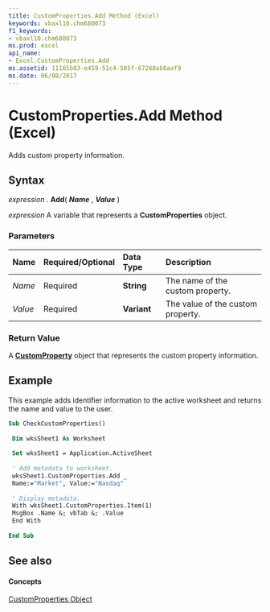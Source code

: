 ```yaml
---
title: CustomProperties.Add Method (Excel)
keywords: vbaxl10.chm680073
f1_keywords:
- vbaxl10.chm680073
ms.prod: excel
api_name:
- Excel.CustomProperties.Add
ms.assetid: 11165b03-e459-51c4-505f-67260ab8aaf9
ms.date: 06/08/2017
---
```



# CustomProperties.Add Method (Excel)

Adds custom property information.


## Syntax

 _expression_ . **Add**( **_Name_** , **_Value_** )

 _expression_ A variable that represents a **CustomProperties** object.


### Parameters



|**Name**|**Required/Optional**|**Data Type**|**Description**|
|:-----|:-----|:-----|:-----|
| _Name_|Required| **String**|The name of the custom property.|
| _Value_|Required| **Variant**|The value of the custom property.|

### Return Value

A **[CustomProperty](customproperty-object-excel.md)** object that represents the custom property information.


## Example

This example adds identifier information to the active worksheet and returns the name and value to the user.


```vb
Sub CheckCustomProperties() 
 
 Dim wksSheet1 As Worksheet 
 
 Set wksSheet1 = Application.ActiveSheet 
 
 ' Add metadata to worksheet. 
 wksSheet1.CustomProperties.Add _ 
 Name:="Market", Value:="Nasdaq" 
 
 ' Display metadata. 
 With wksSheet1.CustomProperties.Item(1) 
 MsgBox .Name &; vbTab &; .Value 
 End With 
 
End Sub
```


## See also


#### Concepts


[CustomProperties Object](customproperties-object-excel.md)

